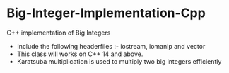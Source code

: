 # Big-Integer-Implementation-Cpp
C++ implementation of Big Integers 

* Include the following headerfiles :- iostream, iomanip and vector
* This class will works on C++ 14 and above.
* Karatsuba multiplication is used to multiply two big integers efficiently
